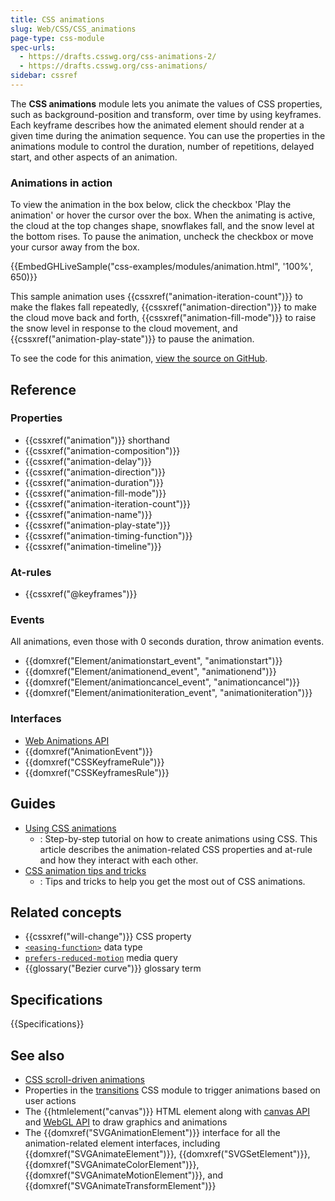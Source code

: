 ```yaml
---
title: CSS animations
slug: Web/CSS/CSS_animations
page-type: css-module
spec-urls:
  - https://drafts.csswg.org/css-animations-2/
  - https://drafts.csswg.org/css-animations/
sidebar: cssref
---
```



The **CSS animations** module lets you animate the values of CSS properties, such as background-position and transform, over time by using keyframes. Each keyframe describes how the animated element should render at a given time during the animation sequence. You can use the properties in the animations module to control the duration, number of repetitions, delayed start, and other aspects of an animation.

### Animations in action

To view the animation in the box below, click the checkbox 'Play the animation' or hover the cursor over the box. When the animating is active, the cloud at the top changes shape, snowflakes fall, and the snow level at the bottom rises. To pause the animation, uncheck the checkbox or move your cursor away from the box.

{{EmbedGHLiveSample("css-examples/modules/animation.html", '100%', 650)}}

This sample animation uses {{cssxref("animation-iteration-count")}} to make the flakes fall repeatedly, {{cssxref("animation-direction")}} to make the cloud move back and forth, {{cssxref("animation-fill-mode")}} to raise the snow level in response to the cloud movement, and {{cssxref("animation-play-state")}} to pause the animation.

To see the code for this animation, [view the source on GitHub](https://github.com/mdn/css-examples/blob/main/modules/animation.html).

## Reference

### Properties

- {{cssxref("animation")}} shorthand
- {{cssxref("animation-composition")}}
- {{cssxref("animation-delay")}}
- {{cssxref("animation-direction")}}
- {{cssxref("animation-duration")}}
- {{cssxref("animation-fill-mode")}}
- {{cssxref("animation-iteration-count")}}
- {{cssxref("animation-name")}}
- {{cssxref("animation-play-state")}}
- {{cssxref("animation-timing-function")}}
- {{cssxref("animation-timeline")}}

### At-rules

- {{cssxref("@keyframes")}}

### Events

All animations, even those with 0 seconds duration, throw animation events.

- {{domxref("Element/animationstart_event", "animationstart")}}
- {{domxref("Element/animationend_event", "animationend")}}
- {{domxref("Element/animationcancel_event", "animationcancel")}}
- {{domxref("Element/animationiteration_event", "animationiteration")}}

### Interfaces

- [Web Animations API](/en-US/docs/Web/API/Web_Animations_API)
- {{domxref("AnimationEvent")}}
- {{domxref("CSSKeyframeRule")}}
- {{domxref("CSSKeyframesRule")}}

## Guides

- [Using CSS animations](/en-US/docs/Web/CSS/CSS_animations/Using_CSS_animations)
  - : Step-by-step tutorial on how to create animations using CSS. This article describes the animation-related CSS properties and at-rule and how they interact with each other.
- [CSS animation tips and tricks](/en-US/docs/Web/CSS/CSS_animations/Tips)
  - : Tips and tricks to help you get the most out of CSS animations.

## Related concepts

- {{cssxref("will-change")}} CSS property
- [`<easing-function>`](/en-US/docs/Web/CSS/easing-function) data type
- [`prefers-reduced-motion`](/en-US/docs/Web/CSS/@media/prefers-reduced-motion) media query
- {{glossary("Bezier curve")}} glossary term

## Specifications

{{Specifications}}

## See also

- [CSS scroll-driven animations](/en-US/docs/Web/CSS/CSS_scroll-driven_animations)
- Properties in the [transitions](/en-US/docs/Web/CSS/CSS_transitions) CSS module to trigger animations based on user actions
- The {{htmlelement("canvas")}} HTML element along with [canvas API](/en-US/docs/Web/API/Canvas_API) and [WebGL API](/en-US/docs/Web/API/WebGL_API) to draw graphics and animations
- The {{domxref("SVGAnimationElement")}} interface for all the animation-related element interfaces, including {{domxref("SVGAnimateElement")}}, {{domxref("SVGSetElement")}}, {{domxref("SVGAnimateColorElement")}}, {{domxref("SVGAnimateMotionElement")}}, and {{domxref("SVGAnimateTransformElement")}}
